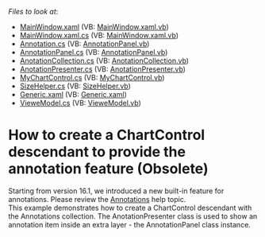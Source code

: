 <!-- default file list -->
*Files to look at*:

* [MainWindow.xaml](./CS/WpfApplication1/MainWindow.xaml) (VB: [MainWindow.xaml.vb](./VB/WpfApplication1/MainWindow.xaml.vb))
* [MainWindow.xaml.cs](./CS/WpfApplication1/MainWindow.xaml.cs) (VB: [MainWindow.xaml.vb](./VB/WpfApplication1/MainWindow.xaml.vb))
* [Annotation.cs](./CS/WpfApplication1/MyChartControl/Annotation.cs) (VB: [AnnotationPanel.vb](./VB/WpfApplication1/MyChartControl/AnnotationPanel.vb))
* [AnnotationPanel.cs](./CS/WpfApplication1/MyChartControl/AnnotationPanel.cs) (VB: [AnnotationPanel.vb](./VB/WpfApplication1/MyChartControl/AnnotationPanel.vb))
* [AnotationCollection.cs](./CS/WpfApplication1/MyChartControl/AnotationCollection.cs) (VB: [AnotationCollection.vb](./VB/WpfApplication1/MyChartControl/AnotationCollection.vb))
* [AnotationPresenter.cs](./CS/WpfApplication1/MyChartControl/AnotationPresenter.cs) (VB: [AnotationPresenter.vb](./VB/WpfApplication1/MyChartControl/AnotationPresenter.vb))
* [MyChartControl.cs](./CS/WpfApplication1/MyChartControl/MyChartControl.cs) (VB: [MyChartControl.vb](./VB/WpfApplication1/MyChartControl/MyChartControl.vb))
* [SizeHelper.cs](./CS/WpfApplication1/MyChartControl/SizeHelper.cs) (VB: [SizeHelper.vb](./VB/WpfApplication1/MyChartControl/SizeHelper.vb))
* [Generic.xaml](./CS/WpfApplication1/Themes/Generic.xaml) (VB: [Generic.xaml](./VB/WpfApplication1/Themes/Generic.xaml))
* [VieweModel.cs](./CS/WpfApplication1/VieweModel.cs) (VB: [VieweModel.vb](./VB/WpfApplication1/VieweModel.vb))
<!-- default file list end -->
# How to create a ChartControl descendant to provide the annotation feature (Obsolete) 


Starting from version 16.1, we introduced a new built-in feature for annotations. Please review the <a href="https://documentation.devexpress.com/#WPF/CustomDocument115898">Annotations</a> help topic.<br>This example demonstrates how to create a ChartControl descendant with the Annotations collection. The AnotationPresenter class is used to show an annotation item inside an extra layer - the AnnotationPanel class instance.

<br/>


